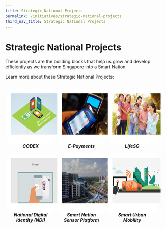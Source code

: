 ```yaml
---
title: Strategic National Projects
permalink: /initiatives/strategic-national-projects
third_nav_title: Strategic National Projects
---
```

# Strategic National Projects

These projects are the building blocks that help us grow and develop efficiently as we transform Singapore into a Smart Nation.

Learn more about these Strategic National Projects:

<style>
/*--------------------------------------------------------------
CODE FROM MSE: START OF policies PAGE CARDS FLEXBOX LAYOUT AND STYLES
--------------------------------------------------------------*/

/* refrain from using pure img selector as it changes the MSE logo size */
#policies-container > section > div > a > img {
    display: block;
    border: 0;
    width: 100%;
    height: 75%;
    padding: 1em;
    border-radius: 15px 15px 0px 0px;
}

.card {
    flex: 1 0 500px;
    box-sizing: border-box;
    margin: 1rem .25em;
    background: white;
    margin-bottom: 1em;
    /* border: 0.13em solid rgba(0,0,0,.2); */
    border-radius: 15px;
    /* box-shadow: 2px 2px 6px 0px  rgba(0,0,0,0.3); */
}

.card a {
  color: inherit;
  text-decoration: none; /* no underline */
}

.card-content h6 {
    padding: .5em;
    margin-top: 0.5em;
    margin-bottom: .5em;
    font-weight: bold;
    color: inherit;
    text-decoration: none;
}

.card:hover {
    transition: all 0.0s ease-out;
    box-shadow: 0px 4px 8px rgba(38, 38, 38, 0.2);
    /* top: -4px; */
    border: 2px solid #cccccc;
    background-color: white;
    margin-top: 0.5em;
    margin-bottom: .5em;
  }

.card a:hover {
  color: black;
  text-decoration: none; /* no underline */
}

/* Flexbox stuff */

.cards {
    display: flex;
    flex-wrap: wrap;
    margin: 0 auto;
    /* padding: 0 1em; */
    text-align: center;
 }

@media screen and (min-width: 40em) {
    .card {
       max-width: calc(50% -  1em);
    }
}

@media screen and (min-width: 60em) {
    .card {
        max-width: calc(33% - 1em);
    }
}

@media screen and (min-width: 52em) {
    .img {
        max-width: 52em;
    }
}

@media screen and (max-width : 480px) {
	.card { 
        max-width: 100%; }
}

/*--------------------------------------------------------------
CODE FROM MSE: END OF policies PAGE CARDS FLEXBOX LAYOUT AND STYLES
--------------------------------------------------------------*/
</style>

<main id="policies-container">
<section class="cards">
    <div class="card">
        <a href="/initiatives/strategic-national-projects/codex">
                <img src="/images/initiatives/overview-pages/codex.png">
            <div class="card-content">
                <h6>CODEX</h6>
            </div><!-- .card-content -->
        </a>
    </div><!-- .card -->
        <div class="card">
        <a href="/initiatives/strategic-national-projects/e-payments">
                <img src="/images/initiatives/overview-pages/e-payments.png">
            <div class="card-content">
                <h6>E-Payments</h6>
            </div><!-- .card-content -->
        </a>
    </div><!-- .card -->
    <div class="card">
        <a href="/initiatives/strategic-national-projects/lifesg">
                <img src="/images/initiatives/overview-pages/LifeSG.png">
            <div class="card-content">
                <h6>LifeSG</h6>
            </div><!-- .card-content -->
        </a>
    </div><!-- .card -->
    <div class="card">
        <a href="/initiatives/strategic-national-projects/national-digital-identity">
                <img src="/images/initiatives/overview-pages/national-digital-identity.png">
            <div class="card-content">
                <h6>National Digital Identity (NDI)</h6>
            </div><!-- .card-content -->
        </a>
    </div><!-- .card -->
    <div class="card">
        <a href="/initiatives/strategic-national-projects/smart-nation-sensor-platform">
                <img src="/images/initiatives/overview-pages/smart-nation-sensor-platform.png">
            <div class="card-content">
                <h6>Smart Nation Sensor Platform</h6>
            </div><!-- .card-content -->
        </a>
    </div><!-- .card -->
    <div class="card">
        <a href="/initiatives/strategic-national-projects/smart-urban-mobility">
                <img src="/images/initiatives/overview-pages/smart-urban-mobility.png">
            <div class="card-content">
                <h6>Smart Urban Mobility</h6>
            </div><!-- .card-content -->
        </a>
    </div><!-- .card -->
</section><!-- .cards -->



</main>